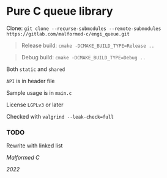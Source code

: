 # **Pure C** queue library

Clone: `git clone --recurse-submodules --remote-submodules https://gitlab.com/malformed-c/engi_queue.git`

> Release build: `cmake -DCMAKE_BUILD_TYPE=Release ..`

> Debug build: `cmake -DCMAKE_BUILD_TYPE=Debug ..`

Both `static` and `shared`

`API` is in header file

Sample usage is in `main.c`

License `LGPLv3` or later

Checked with `valgrind --leak-check=full`

### TODO
Rewrite with linked list

*Malformed C*

*2022*
